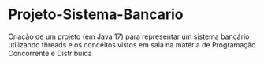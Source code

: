 # Projeto-Sistema-Bancario
Criação de um projeto (em Java 17) para representar um sistema bancário utilizando threads e os conceitos vistos em sala na matéria de Programação Concorrente e Distribuída
